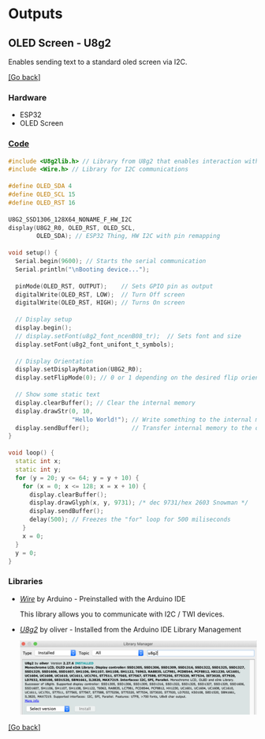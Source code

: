 # Outputs
## OLED Screen - U8g2
Enables sending text to a standard oled screen via I2C.

[[Go back]](/outputs/oled_screen)

### Hardware
- ESP32
- OLED Screen

### [Code](U8g2.ino)
```cpp
#include <U8g2lib.h> // Library from U8g2 that enables interaction with the oled screen
#include <Wire.h> // Library for I2C communications

#define OLED_SDA 4
#define OLED_SCL 15
#define OLED_RST 16

U8G2_SSD1306_128X64_NONAME_F_HW_I2C
display(U8G2_R0, OLED_RST, OLED_SCL,
        OLED_SDA); // ESP32 Thing, HW I2C with pin remapping

void setup() {
  Serial.begin(9600); // Starts the serial communication
  Serial.println("\nBooting device...");

  pinMode(OLED_RST, OUTPUT);    // Sets GPIO pin as output
  digitalWrite(OLED_RST, LOW);  // Turn Off screen
  digitalWrite(OLED_RST, HIGH); // Turns On screen

  // Display setup
  display.begin();
  // display.setFont(u8g2_font_ncenB08_tr);  // Sets font and size
  display.setFont(u8g2_font_unifont_t_symbols);

  // Display Orientation
  display.setDisplayRotation(U8G2_R0);
  display.setFlipMode(0); // 0 or 1 depending on the desired flip orientation

  // Show some static text
  display.clearBuffer(); // Clear the internal memory
  display.drawStr(0, 10,
                  "Hello World!"); // Write something to the internal memory
  display.sendBuffer();            // Transfer internal memory to the display
}

void loop() {
  static int x;
  static int y;
  for (y = 20; y <= 64; y = y + 10) {
    for (x = 0; x <= 128; x = x + 10) {
      display.clearBuffer();
      display.drawGlyph(x, y, 9731); /* dec 9731/hex 2603 Snowman */
      display.sendBuffer();
      delay(500); // Freezes the "for" loop for 500 miliseconds
    }
    x = 0;
  }
  y = 0;
}
```

### Libraries
- [_Wire_](https://www.arduino.cc/en/reference/wire) by Arduino - Preinstalled with the Arduino IDE
  
  This library allows you to communicate with I2C / TWI devices.

- [_U8g2_](https://github.com/olikraus/u8g2) by oliver - Installed from the Arduino IDE Library Management

  ![u8g2](../docs/u8g2_installation.png)

[[Go back]](/outputs/oled_screen)

